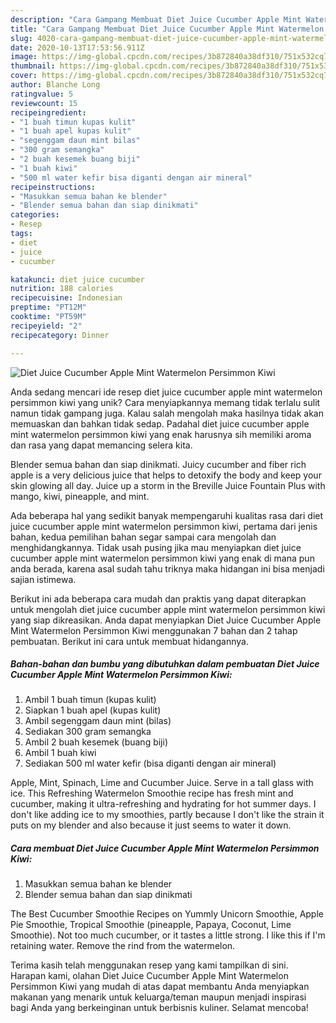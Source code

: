 ```yaml
---
description: "Cara Gampang Membuat Diet Juice Cucumber Apple Mint Watermelon Persimmon Kiwi, Bisa Manjain Lidah"
title: "Cara Gampang Membuat Diet Juice Cucumber Apple Mint Watermelon Persimmon Kiwi, Bisa Manjain Lidah"
slug: 4020-cara-gampang-membuat-diet-juice-cucumber-apple-mint-watermelon-persimmon-kiwi-bisa-manjain-lidah
date: 2020-10-13T17:53:56.911Z
image: https://img-global.cpcdn.com/recipes/3b872840a38df310/751x532cq70/diet-juice-cucumber-apple-mint-watermelon-persimmon-kiwi-foto-resep-utama.jpg
thumbnail: https://img-global.cpcdn.com/recipes/3b872840a38df310/751x532cq70/diet-juice-cucumber-apple-mint-watermelon-persimmon-kiwi-foto-resep-utama.jpg
cover: https://img-global.cpcdn.com/recipes/3b872840a38df310/751x532cq70/diet-juice-cucumber-apple-mint-watermelon-persimmon-kiwi-foto-resep-utama.jpg
author: Blanche Long
ratingvalue: 5
reviewcount: 15
recipeingredient:
- "1 buah timun kupas kulit"
- "1 buah apel kupas kulit"
- "segenggam daun mint bilas"
- "300 gram semangka"
- "2 buah kesemek buang biji"
- "1 buah kiwi"
- "500 ml water kefir bisa diganti dengan air mineral"
recipeinstructions:
- "Masukkan semua bahan ke blender"
- "Blender semua bahan dan siap dinikmati"
categories:
- Resep
tags:
- diet
- juice
- cucumber

katakunci: diet juice cucumber 
nutrition: 188 calories
recipecuisine: Indonesian
preptime: "PT12M"
cooktime: "PT59M"
recipeyield: "2"
recipecategory: Dinner

---
```



![Diet Juice Cucumber Apple Mint Watermelon Persimmon Kiwi](https://img-global.cpcdn.com/recipes/3b872840a38df310/751x532cq70/diet-juice-cucumber-apple-mint-watermelon-persimmon-kiwi-foto-resep-utama.jpg)

Anda sedang mencari ide resep diet juice cucumber apple mint watermelon persimmon kiwi yang unik? Cara menyiapkannya memang tidak terlalu sulit namun tidak gampang juga. Kalau salah mengolah maka hasilnya tidak akan memuaskan dan bahkan tidak sedap. Padahal diet juice cucumber apple mint watermelon persimmon kiwi yang enak harusnya sih memiliki aroma dan rasa yang dapat memancing selera kita.

Blender semua bahan dan siap dinikmati. Juicy cucumber and fiber rich apple is a very delicious juice that helps to detoxify the body and keep your skin glowing all day. Juice up a storm in the Breville Juice Fountain Plus with mango, kiwi, pineapple, and mint.

Ada beberapa hal yang sedikit banyak mempengaruhi kualitas rasa dari diet juice cucumber apple mint watermelon persimmon kiwi, pertama dari jenis bahan, kedua pemilihan bahan segar sampai cara mengolah dan menghidangkannya. Tidak usah pusing jika mau menyiapkan diet juice cucumber apple mint watermelon persimmon kiwi yang enak di mana pun anda berada, karena asal sudah tahu triknya maka hidangan ini bisa menjadi sajian istimewa.


Berikut ini ada beberapa cara mudah dan praktis yang dapat diterapkan untuk mengolah diet juice cucumber apple mint watermelon persimmon kiwi yang siap dikreasikan. Anda dapat menyiapkan Diet Juice Cucumber Apple Mint Watermelon Persimmon Kiwi menggunakan 7 bahan dan 2 tahap pembuatan. Berikut ini cara untuk membuat hidangannya.

<!--inarticleads1-->

##### Bahan-bahan dan bumbu yang dibutuhkan dalam pembuatan Diet Juice Cucumber Apple Mint Watermelon Persimmon Kiwi:

1. Ambil 1 buah timun (kupas kulit)
1. Siapkan 1 buah apel (kupas kulit)
1. Ambil segenggam daun mint (bilas)
1. Sediakan 300 gram semangka
1. Ambil 2 buah kesemek (buang biji)
1. Ambil 1 buah kiwi
1. Sediakan 500 ml water kefir (bisa diganti dengan air mineral)


Apple, Mint, Spinach, Lime and Cucumber Juice. Serve in a tall glass with ice. This Refreshing Watermelon Smoothie recipe has fresh mint and cucumber, making it ultra-refreshing and hydrating for hot summer days. I don&#39;t like adding ice to my smoothies, partly because I don&#39;t like the strain it puts on my blender and also because it just seems to water it down. 

<!--inarticleads2-->

##### Cara membuat Diet Juice Cucumber Apple Mint Watermelon Persimmon Kiwi:

1. Masukkan semua bahan ke blender
1. Blender semua bahan dan siap dinikmati


The Best Cucumber Smoothie Recipes on Yummly Unicorn Smoothie, Apple Pie Smoothie, Tropical Smoothie (pineapple, Papaya, Coconut, Lime Smoothie). Not too much cucumber, or it tastes a little strong. I like this if I&#39;m retaining water. Remove the rind from the watermelon. 

Terima kasih telah menggunakan resep yang kami tampilkan di sini. Harapan kami, olahan Diet Juice Cucumber Apple Mint Watermelon Persimmon Kiwi yang mudah di atas dapat membantu Anda menyiapkan makanan yang menarik untuk keluarga/teman maupun menjadi inspirasi bagi Anda yang berkeinginan untuk berbisnis kuliner. Selamat mencoba!
